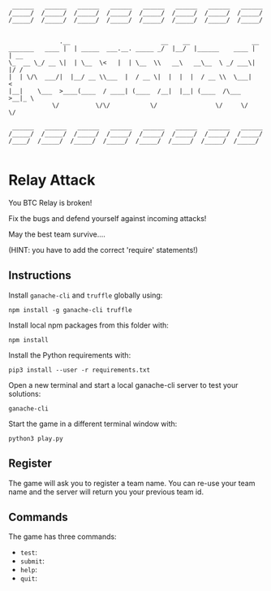                                                                      


 ```
                                                                         
  ______   ______   ______   ______   ______   ______   ______   ______   
 /_____/  /_____/  /_____/  /_____/  /_____/  /_____/  /_____/  /_____/   
 /_____/  /_____/  /_____/  /_____/  /_____/  /_____/  /_____/  /_____/   
                                                                          
                                                                          
               .__                         __    __                 __    
_______   ____ |  | _____  ___.__. _____ _/  |__/  |______    ____ |  | __
\_  __ \_/ __ \|  | \__  \<   |  | \__  \\   __\   __\__  \ _/ ___\|  |/ /
 |  | \/\  ___/|  |__/ __ \\___  |  / __ \|  |  |  |  / __ \\  \___|    < 
 |__|    \___  >____(____  / ____| (____  /__|  |__| (____  /\___  >__|_ \
             \/          \/\/           \/                \/     \/     \/
                                                                          
  ______   ______   ______   ______   ______   ______   ______   ______   
 /_____/  /_____/  /_____/  /_____/  /_____/  /_____/  /_____/  /_____/   
 /____/  /_____/  /_____/  /_____/  /_____/  /_____/  /_____/  /_____/   
                                                                          
 ```
                                                                         

                                                 

# Relay Attack

You BTC Relay is broken! 

Fix the bugs and defend yourself against incoming attacks!


May the best team survive....

(HINT: you have to add the correct 'require' statements!)

## Instructions

Install `ganache-cli` and `truffle` globally using:

```
npm install -g ganache-cli truffle
```

Install local npm packages from this folder with:

```
npm install
```

Install the Python requirements with:

```
pip3 install --user -r requirements.txt
```

Open a new terminal and start a local ganache-cli server to test your solutions:

```
ganache-cli
```

Start the game in a different terminal window with:

```
python3 play.py
```

## Register

The game will ask you to register a team name. You can re-use your team name and the server will return you your previous team id.

## Commands

The game has three commands:

- `test`:
- `submit`:  
- `help`: 
- `quit`: 
